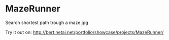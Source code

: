 MazeRunner
==========

Search shortest path trough a maze.jpg


Try it out on: 
http://bert.netai.net/portfolio/showcase/projects/MazeRunner/
